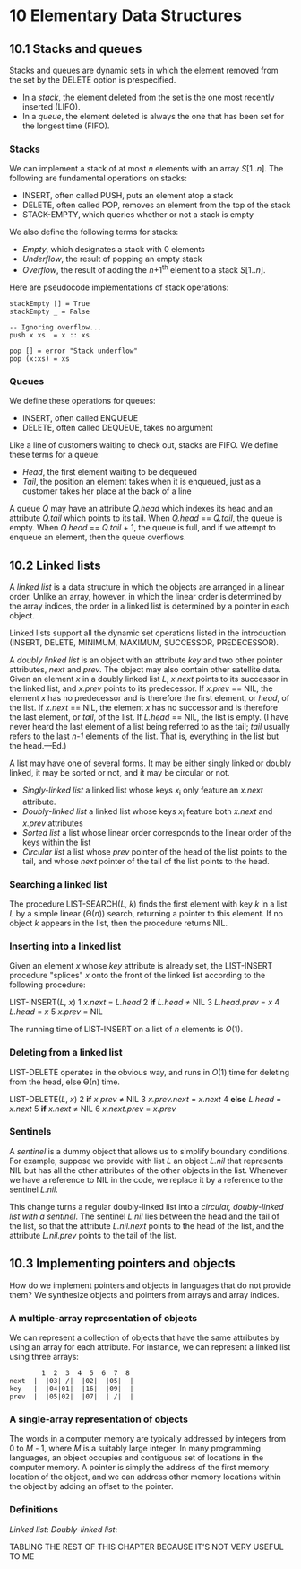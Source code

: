 # 10 Elementary Data Structures

## 10.1 Stacks and queues

Stacks and queues are dynamic sets in which the element removed from the set by the DELETE option is prespecified. 

* In a *stack*, the element deleted from the set is the one most recently inserted (LIFO).
* In a *queue*, the element deleted is always the one that has been set for the longest time (FIFO).

### Stacks

We can implement a stack of at most *n* elements with an array *S*[1..*n*]. The following are fundamental operations on stacks:

* INSERT, often called PUSH, puts an element atop a stack
* DELETE, often called POP, removes an element from the top of the stack
* STACK-EMPTY, which queries whether or not a stack is empty

We also define the following terms for stacks:

* *Empty*, which designates a stack with 0 elements
* *Underflow*, the result of popping an empty stack
* *Overflow*, the result of adding the *n*+1<sup>th</sup> element to a stack *S*[1..*n*].

Here are pseudocode implementations of stack operations:

```
stackEmpty [] = True
stackEmpty _ = False

-- Ignoring overflow...
push x xs  = x :: xs

pop [] = error "Stack underflow"
pop (x:xs) = xs
```

### Queues

We define these operations for queues:

* INSERT, often called ENQUEUE
* DELETE, often called DEQUEUE, takes no argument

Like a line of customers waiting to check out, stacks are FIFO. We define these terms for a queue:

* *Head*, the first element waiting to be dequeued
* *Tail*, the position an element takes when it is enqueued, just as a customer takes her place at the back of a line

A queue *Q* may have an attribute *Q.head* which indexes its head and an attribute *Q.tail* which points to its tail. When *Q.head* == *Q.tail*, the queue is empty. When *Q.head* == *Q.tail* + 1, the queue is full, and if we attempt to enqueue an element, then the queue overflows.

## 10.2 Linked lists

A *linked list* is a data structure in which the objects are arranged in a linear order. Unlike an array, however, in which the linear order is determined by the array indices, the order in a linked list is determined by a pointer in each object.

Linked lists support all the dynamic set operations listed in the introduction (INSERT, DELETE, MINIMUM, MAXIMUM, SUCCESSOR, PREDECESSOR).

A *doubly linked list* is an object with an attribute *key* and two other pointer attributes, *next* and *prev*. The object may also contain other satellite data. Given an element *x* in a doubly linked list *L*, *x.next* points to its successor in the linked list, and *x.prev* points to its predecessor. If *x.prev* == NIL, the element *x* has no predecessor and is therefore the first element, or *head*, of the list. If *x.next* == NIL, the element *x* has no successor and is therefore the last element, or *tail*, of the list. If *L.head* == NIL, the list is empty. (I have never heard the last element of a list being referred to as the tail; *tail* usually refers to the last *n-1* elements of the list. That is, everything in the list but the head.—Ed.)

A list may have one of several forms. It may be either singly linked or doubly linked, it may be sorted or not, and it may be circular or not. 

* *Singly-linked list* a linked list whose keys *x*<sub>i</sub> only feature an *x.next* attribute.
* *Doubly-linked list* a linked list whose keys *x*<sub>i</sub> feature both *x.next* and *x.prev* attributes
* *Sorted list* a list whose linear order corresponds to the linear order of the keys within the list
* *Circular list* a list whose *prev* pointer of the head of the list points to the tail, and whose *next* pointer of the tail of the list points to the head.

### Searching a linked list

The procedure LIST-SEARCH(*L*, *k*) finds the first element with key *k* in a list *L* by a simple linear (Θ(*n*)) search, returning a pointer to this element. If no object *k* appears in the list, then the procedure returns NIL.

### Inserting into a linked list

Given an element *x* whose *key* attribute is already set, the LIST-INSERT procedure "splices" *x* onto the front of the linked list according to the following procedure:

LIST-INSERT(*L*, *x*)
1  *x.next* = *L.head*
2  **if** *L.head* ≠ NIL
3    *L.head.prev* = *x*
4  *L.head* = *x*
5  *x.prev* = NIL

The running time of LIST-INSERT on a list of *n* elements is *O*(1).

### Deleting from a linked list

LIST-DELETE operates in the obvious way, and runs in *O*(1) time for deleting from the head, else Ө(n) time.

LIST-DELETE(*L*, *x*)
2  **if** *x.prev* ≠ NIL
3    *x.prev.next* = *x.next*
4  **else** *L.head* = *x.next*
5  **if** *x.next* ≠ NIL
6    *x.next.prev* = *x.prev*

### Sentinels

A *sentinel* is a dummy object that allows us to simplify boundary conditions. For example, suppose we provide with list *L* an object *L.nil* that represents NIL but has all the other attributes of the other objects in the list. Whenever we have a reference to NIL in the code, we replace it by a reference to the sentinel *L.nil*.

This change turns a regular doubly-linked list into a *circular, doubly-linked list with a sentinel*. The sentinel *L.nil* lies between the head and the tail of the list, so that the attribute *L.nil.next* points to the head of the list, and the attribute *L.nil.prev* points to the tail of the list.

## 10.3 Implementing pointers and objects

How do we implement pointers and objects in languages that do not provide them? We synthesize objects and pointers from arrays and array indices.

### A multiple-array representation of objects

We can represent a collection of objects that have the same attributes by using an array for each attribute. For instance, we can represent a linked list using three arrays:

```
        1  2  3  4  5  6  7  8
next  |  |03| /|  |02|  |05|  |
key   |  |04|01|  |16|  |09|  |
prev  |  |05|02|  |07|  | /|  |
```

### A single-array representation of objects

The words in a computer memory are typically addressed by integers from 0 to *M* - 1, where *M* is a suitably large integer. In many programming languages, an object occupies and contiguous set of locations in the computer memory. A pointer is simply the address of the first memory location of the object, and we can address other memory locations within the object by adding an offset to the pointer.

### Definitions

*Linked list*:
*Doubly-linked list*:

TABLING THE REST OF THIS CHAPTER BECAUSE IT'S NOT VERY USEFUL TO ME
